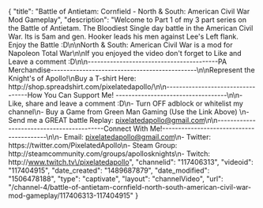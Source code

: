 {
    "title": "Battle of Antietam: Cornfield - North & South: American Civil War Mod Gameplay",
    "description": "Welcome to Part 1 of my 3 part series on the Battle of Antietam.  The Bloodiest Single day battle in the American Civil War. Its is 5am and gen. Hooker leads his men against Lee's Left flank.  Enjoy the Battle :D\n\nNorth & South: American Civil War is a mod for Napoleon Total War\n\nIf you enjoyed the video don't forget to Like and Leave a comment :D\n\n-----------------------------------------PA Merchandise----------------------------------------------\n\nRepresent the Knight's of Apollo!\nBuy a T-shirt Here: http:\/\/shop.spreadshirt.com\/pixelatedapollo\/\n\n----------------------------------How You Can Support Me! -----------------------------------\n\n- Like, share and leave a comment :D\n- Turn OFF adblock or whitelist my channel\n- Buy a Game from Green Man Gaming (Use the Link Above) \n- Send me a GREAT battle Replay: pixelatedapollo@gmail.com\n\n------------------------------------------Connect With Me!-----------------------------------------\n\n- Email: pixelatedapollo@gmail.com\n- Twitter: https:\/\/twitter.com\/PixelatedApollo\n- Steam Group:  http:\/\/steamcommunity.com\/groups\/apollosknights\n- Twitch: http:\/\/www.twitch.tv\/pixelatedapollo",
    "channelid": "117406313",
    "videoid": "117404915",
    "date_created": "1489687879",
    "date_modified": "1506478188",
    "type": "captivate",
    "layout": "channelVideo",
    "url": "\/channel-4\/battle-of-antietam-cornfield-north-south-american-civil-war-mod-gameplay\/117406313-117404915"
}